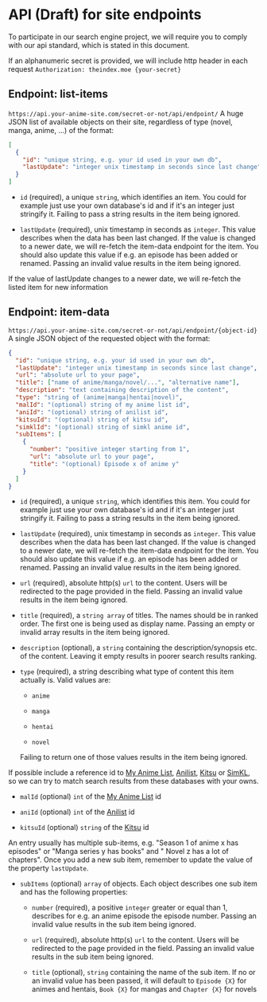 # API (Draft) for site endpoints

To participate in our search engine project, we will require you to comply with our api standard, which is stated in
this document.

If an alphanumeric secret is provided, we will include http header in each request
`Authorization: theindex.moe {your-secret}`

## Endpoint: list-items

`https://api.your-anime-site.com/secret-or-not/api/endpoint/`
A huge JSON list of available objects on their site, regardless of type (novel, manga, anime, ...) of the format:

```json
[
  {
    "id": "unique string, e.g. your id used in your own db",
    "lastUpdate": "integer unix timestamp in seconds since last change"
  }
]
```

- `id` (required), a unique `string`, which identifies an item. You could for example just use your own database's id
  and if it's an integer just stringify it. Failing to pass a string results in the item being ignored.

- `lastUpdate` (required), unix timestamp in seconds as `integer`. This value describes when the data has been last
  changed. If the value is changed to a newer date, we will re-fetch the item-data endpoint for the item. You should
  also update this value if e.g. an episode has been added or renamed. Passing an invalid value results in the item
  being ignored.

If the value of lastUpdate changes to a newer date, we will re-fetch the listed item for new information

## Endpoint: item-data

`https://api.your-anime-site.com/secret-or-not/api/endpoint/{object-id}`
A single JSON object of the requested object with the format:

```json
{
  "id": "unique string, e.g. your id used in your own db",
  "lastUpdate": "integer unix timestamp in seconds since last change",
  "url": "absolute url to your page",
  "title": ["name of anime/manga/novel/...", "alternative name"],
  "description": "text containing description of the content",
  "type": "string of (anime|manga|hentai|novel)",
  "malId": "(optional) string of my anime list id",
  "aniId": "(optional) string of anilist id",
  "kitsuId": "(optional) string of kitsu id",
  "simklId": "(optional) string of simkl anime id",
  "subItems": [
    {
      "number": "positive integer starting from 1",
      "url": "absolute url to your page",
      "title": "(optional) Episode x of anime y"
    }
  ]
}
```

- `id` (required), a unique `string`, which identifies this item. You could for example just use your own database's id
  and if it's an integer just stringify it. Failing to pass a string results in the item being ignored.

- `lastUpdate` (required), unix timestamp in seconds as `integer`. This value describes when the data has been last
  changed. If the value is changed to a newer date, we will re-fetch the item-data endpoint for the item. You should
  also update this value if e.g. an episode has been added or renamed. Passing an invalid value results in the item
  being ignored.

- `url` (required), absolute http(s) `url` to the content. Users will be redirected to the page provided in the field.
  Passing an invalid value results in the item being ignored.

- `title` (required), a `string array` of titles. The names should be in ranked order. The first one is being used as
  display name. Passing an empty or invalid array results in the item being ignored.

- `description` (optional), a `string` containing the description/synopsis etc. of the content. Leaving it empty results
  in poorer search results ranking.

- `type` (required), a string describing what type of content this item actually is. Valid values are:

  - `anime`

  - `manga`

  - `hentai`

  - `novel`

  Failing to return one of those values results in the item being ignored.

If possible include a reference id to [My Anime List](https://myanimelist.net/), [Anilist](https://anilist.co/),
[Kitsu](https://kitsu.io/) or [SimKL](https://simkl.com/), so we can try to match search results from these databases
with your owns.

- `malId` (optional) `int` of the [My Anime List](https://myanimelist.net/) id

- `aniId` (optional) `int` of the [Anilist](https://anilist.co/) id

- `kitsuId` (optional) `string` of the [Kitsu](https://kitsu.io/) id

An entry usually has multiple sub-items, e.g. "Season 1 of anime x has episodes" or "Manga series y has books" and "
Novel z has a lot of chapters". Once you add a new sub item, remember to update the value of the property `lastUpdate`.

- `subItems` (optional) `array` of objects. Each object describes one sub item and has the following properties:

  - `number` (required), a positive `integer` greater or equal than 1, describes for e.g. an anime episode the episode
    number. Passing an invalid value results in the sub item being ignored.

  - `url` (required), absolute http(s) `url` to the content. Users will be redirected to the page provided in the
    field. Passing an invalid value results in the sub item being ignored.

  - `title` (optional), `string` containing the name of the sub item. If no or an invalid value has been passed, it
    will default to `Episode {X}` for animes and hentais, `Book {X}` for mangas and `Chapter {X}` for novels
